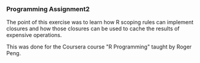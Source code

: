 ### Programming Assignment2

The point of this exercise was to learn how R scoping rules can implement
closures and how those closures can be used to cache the results of expensive
operations.

This was done for the Coursera course "R Programming" taught by Roger Peng.
